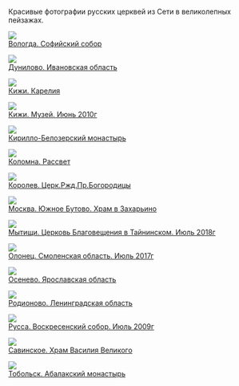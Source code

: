 Красивые фотографии русских церквей из Сети в великолепных пейзажах.

![](Вологда.%20Софийский%20собор.jpg)  
[Вологда. Софийский собор](Вологда.%20Софийский%20собор.jpg)

![](Дунилово.%20Ивановская%20область.jpg)  
[Дунилово. Ивановская область](Дунилово.%20Ивановская%20область.jpg)

![](Кижи.%20Карелия.jpg)  
[Кижи. Карелия](Кижи.%20Карелия.jpg)

![](Кижи.%20Музей.%20Июнь%202010г.jpg)  
[Кижи. Музей. Июнь 2010г](Кижи.%20Музей.%20Июнь%202010г.jpg)

![](Кирилло-Белозерский%20монастырь.jpg)  
[Кирилло-Белозерский монастырь](Кирилло-Белозерский%20монастырь.jpg)

![](Коломна.%20Рассвет.jpg)  
[Коломна. Рассвет](Коломна.%20Рассвет.jpg)

![](Королев.%20Церк.Ржд.Пр.Богородицы.jpg)  
[Королев. Церк.Ржд.Пр.Богородицы](Королев.%20Церк.Ржд.Пр.Богородицы.jpg)

![](Москва.%20Южное%20Бутово.%20Храм%20в%20Захарьино.jpg)  
[Москва. Южное Бутово. Храм в Захарьино](Москва.%20Южное%20Бутово.%20Храм%20в%20Захарьино.jpg)

![](Мытищи.%20Церковь%20Благовещения%20в%20Тайнинском.%20Июль%202018г.jpg)  
[Мытищи. Церковь Благовещения в Тайнинском. Июль 2018г](Мытищи.%20Церковь%20Благовещения%20в%20Тайнинском.%20Июль%202018г.jpg)

![](Олонец.%20Смоленская%20область.%20Июль%202017г.jpg)  
[Олонец. Смоленская область. Июль 2017г](Олонец.%20Смоленская%20область.%20Июль%202017г.jpg)

![](Осенево.%20Ярославская%20область.jpg)  
[Осенево. Ярославская область](Осенево.%20Ярославская%20область.jpg)

![](Родионово.%20Ленинградская%20область.jpg)  
[Родионово. Ленинградская область](Родионово.%20Ленинградская%20область.jpg)

![](Русса.%20Воскресенский%20собор.%20Июль%202009г.jpg)  
[Русса. Воскресенский собор. Июль 2009г](Русса.%20Воскресенский%20собор.%20Июль%202009г.jpg)

![](Савинское.%20Храм%20Василия%20Великого.jpg)  
[Савинское. Храм Василия Великого](Савинское.%20Храм%20Василия%20Великого.jpg)

![](Тобольск.%20Абалакский%20монастырь.jpg)  
[Тобольск. Абалакский монастырь](Тобольск.%20Абалакский%20монастырь.jpg)
